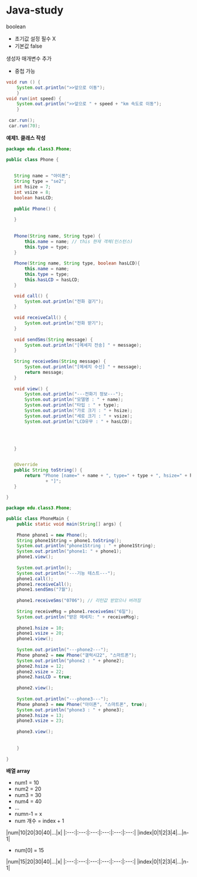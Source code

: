 # Java-study

boolean
- 초기값 설정 필수 X 
- 기본값 false

생성자 매개변수 추가
- 중첩 가능
```java
void run () {
	System.out.println(">>앞으로 이동");
	}
void run(int speed) {
	System.out.println(">>앞으로 " + speed + "km 속도로 이동");
	}
 
 car.run();
 car.run(70);
 ```
 
 **예제1. 클래스 작성**
 
 ```java
 package edu.class3.Phone;

public class Phone {
	
	
	String name = "아이폰";
	String type = "se2";
	int hsize = 7;
	int vsize = 8;
	boolean hasLCD;
	
	public Phone() {
		
	}
	
	
	Phone(String name, String type) {
		this.name = name; // this 현재 객체(인스턴스)
		this.type = type;
	}
	
	Phone(String name, String type, boolean hasLCD){
		this.name = name;
		this.type = type;
		this.hasLCD = hasLCD;
	}

	void call() {
		System.out.println("전화 걸기");
	}
	
	void receiveCall() {
		System.out.println("전화 받기");
	}
	
	void sendSms(String message) {
		System.out.println("[메세지 전송] " + message);
	}
	
	String receiveSms(String message) {
		System.out.println("[메세지 수신] " + message);
		return message;
	}
	
	void view() {
		System.out.println("---전화기 정보---");
		System.out.println("모델명 : " + name);
		System.out.println("타입 : " + type);
		System.out.println("가로 크기 : " + hsize);
		System.out.println("세로 크기 : " + vsize);
		System.out.println("LCD유무 : " + hasLCD);
		
	
		
		
	}


	@Override
	public String toString() {
		return "Phone [name=" + name + ", type=" + type + ", hsize=" + hsize + ", vsize=" + vsize + ", hasLCD=" + hasLCD
				+ "]";
	}
	
}
```

```java
package edu.class3.Phone;

public class PhoneMain {
	public static void main(String[] args) {
		
	Phone phone1 = new Phone();
	String phone1String = phone1.toString();
	System.out.println("phone1String : " + phone1String);
	System.out.println("phone1: " + phone1);
	phone1.view();
	
	System.out.println();
	System.out.println("---기능 테스트---");
	phone1.call();
	phone1.receiveCall();
	phone1.sendSms("7월");
	
	phone1.receiveSms("0706"); // 리턴값 받았으나 버려짐
	
	String receiveMsg = phone1.receiveSms("6일");
	System.out.println("받은 메세지: " + receiveMsg);
	
	phone1.hsize = 10;
	phone1.vsize = 20;
	phone1.view();
	
	System.out.println("---phone2---");
	Phone phone2 = new Phone("갤럭시22", "스마트폰");
	System.out.println("phone2 : " + phone2);
	phone2.hsize = 12;
	phone2.vsize = 22;
	phone2.hasLCD = true;
	
	phone2.view();
	
	System.out.println("---phone3---");
	Phone phone3 = new Phone("아이폰", "스마트폰", true);
	System.out.println("phone3 : " + phone3);
	phone3.hsize = 13;
	phone3.vsize = 23;
	
	phone3.view();
	
	
	}
	
}
```

**배열 array**

- num1 = 10
- num2 = 20
- num3 = 30
- num4 = 40
- ...
- numn-1 = x
- num 개수 = index + 1

|num|10|20|30|40|...|x|
|:---:|:---:|:---:|:---:|:---:|:---:|
|index|0|1|2|3|4|...|n-1|

- num[0] = 15

|num|15|20|30|40|...|x|
|:---:|:---:|:---:|:---:|:---:|:---:|
|index|0|1|2|3|4|...|n-1|









